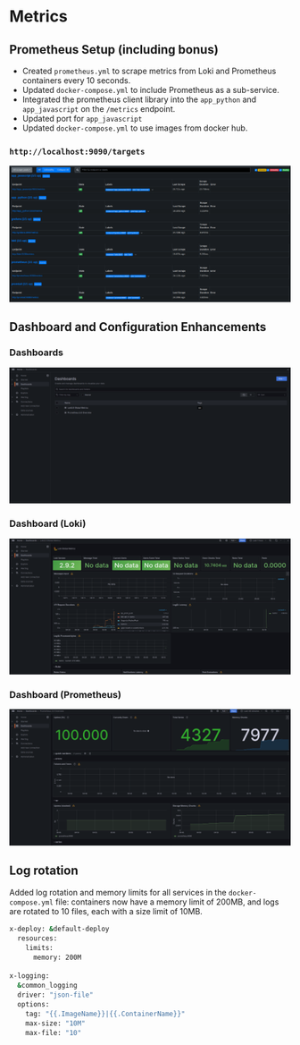 # Metrics 

## Prometheus Setup (including bonus)
- Created `prometheus.yml` to scrape metrics from Loki and Prometheus containers every 10 seconds.
- Updated `docker-compose.yml` to include Prometheus as a sub-service.
- Integrated the prometheus client library into the `app_python` and `app_javascript` on the `/metrics` endpoint.
- Updated port for `app_javascript`
- Updated `docker-compose.yml` to use images from docker hub.

### `http://localhost:9090/targets`
![alt text](screenshots/metrics-1.png)


## Dashboard and Configuration Enhancements
### Dashboards
![alt text](screenshots/dashboard.png)
### Dashboard (Loki)
![alt text](screenshots/dashboard-loki.png)
### Dashboard (Prometheus)
![alt text](screenshots/dashboard-prom.png)

## Log rotation
Added log rotation and memory limits for all services in the `docker-compose.yml` file: containers now have a memory limit of 200MB, and logs are rotated to 10 files, each with a size limit of 10MB.
```bash
x-deploy: &default-deploy
  resources:
    limits:
      memory: 200M

x-logging:
  &common_logging
  driver: "json-file"
  options:
    tag: "{{.ImageName}}|{{.ContainerName}}"
    max-size: "10M"
    max-file: "10"
```